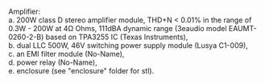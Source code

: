 Amplifier:<br>
a. 200W class D stereo amplifier module, THD+N < 0.01% in the range of 0.3W - 200W at 4Ω Ohms, 111dBA dynamic range (3eaudio model EAUMT-0260-2-B) based on TPA3255 IC (Texas Instruments),<br>
b. dual LLC 500W, 46V switching power supply module (Lusya C1-009), <br>
c. an EMI filter module (No-Name), <br>
d. power relay (No-Name),<br>
e. enclosure (see "enclosure" folder for stl).<br>
